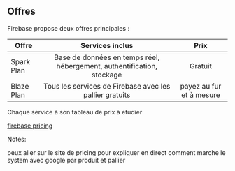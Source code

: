 <!-- .slide: class="with-code consolas" -->

## Offres

Firebase propose deux offres principales :

|Offre |	Services inclus	| Prix |
|---    |:-:    |:-:   |
|Spark Plan| Base de données en temps réel, hébergement, authentification, stockage	| Gratuit |
|Blaze Plan	| Tous les services de Firebase avec les pallier gratuits | payez au fur et à mesure |

Chaque service à son tableau de prix à etudier

[firebase pricing](https://firebase.google.com/pricing/)

<!-- .element: class="credits" -->

Notes:

peux aller sur le site de pricing pour expliquer en direct comment marche le system avec google par produit et pallier

